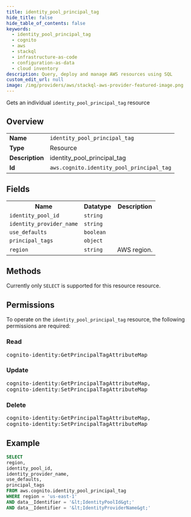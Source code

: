 ```yaml
---
title: identity_pool_principal_tag
hide_title: false
hide_table_of_contents: false
keywords:
  - identity_pool_principal_tag
  - cognito
  - aws
  - stackql
  - infrastructure-as-code
  - configuration-as-data
  - cloud inventory
description: Query, deploy and manage AWS resources using SQL
custom_edit_url: null
image: /img/providers/aws/stackql-aws-provider-featured-image.png
---
```

Gets an individual <code>identity_pool_principal_tag</code> resource

## Overview
<table><tbody>
<tr><td><b>Name</b></td><td><code>identity_pool_principal_tag</code></td></tr>
<tr><td><b>Type</b></td><td>Resource</td></tr>
<tr><td><b>Description</b></td><td>identity_pool_principal_tag</td></tr>
<tr><td><b>Id</b></td><td><code>aws.cognito.identity_pool_principal_tag</code></td></tr>
</tbody></table>

## Fields
<table><tbody>
<tr><th>Name</th><th>Datatype</th><th>Description</th></tr>
<tr><td><code>identity_pool_id</code></td><td><code>string</code></td><td></td></tr>
<tr><td><code>identity_provider_name</code></td><td><code>string</code></td><td></td></tr>
<tr><td><code>use_defaults</code></td><td><code>boolean</code></td><td></td></tr>
<tr><td><code>principal_tags</code></td><td><code>object</code></td><td></td></tr>
<tr><td><code>region</code></td><td><code>string</code></td><td>AWS region.</td></tr>

</tbody></table>

## Methods
Currently only <code>SELECT</code> is supported for this resource resource.

## Permissions

To operate on the <code>identity_pool_principal_tag</code> resource, the following permissions are required:

### Read
<pre>
cognito-identity:GetPrincipalTagAttributeMap</pre>

### Update
<pre>
cognito-identity:GetPrincipalTagAttributeMap,
cognito-identity:SetPrincipalTagAttributeMap</pre>

### Delete
<pre>
cognito-identity:GetPrincipalTagAttributeMap,
cognito-identity:SetPrincipalTagAttributeMap</pre>


## Example
```sql
SELECT
region,
identity_pool_id,
identity_provider_name,
use_defaults,
principal_tags
FROM aws.cognito.identity_pool_principal_tag
WHERE region = 'us-east-1'
AND data__Identifier = '&lt;IdentityPoolId&gt;'
AND data__Identifier = '&lt;IdentityProviderName&gt;'
```
